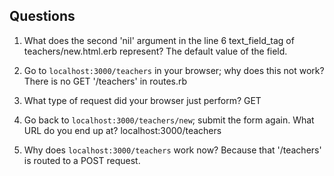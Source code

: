 ## Questions

1. What does the second 'nil' argument in the line 6 text_field_tag of teachers/new.html.erb represent?
	The default value of the field.


2. Go to `localhost:3000/teachers` in your browser; why does this not work?
	There is no GET '/teachers' in routes.rb


3. What type of request did your browser just perform?
	GET


4. Go back to `localhost:3000/teachers/new`; submit the form again. What URL do you end up at?
	localhost:3000/teachers


5. Why does `localhost:3000/teachers` work now?
	Because that '/teachers' is routed to a POST request.
